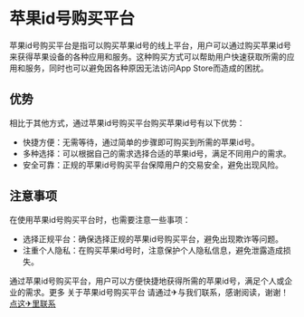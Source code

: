 # 苹果id号购买平台

苹果id号购买平台是指可以购买苹果id号的线上平台，用户可以通过购买苹果id号来获得苹果设备的各种应用和服务。这种购买方式可以帮助用户快速获取所需的应用和服务，同时也可以避免因各种原因无法访问App Store而造成的困扰。

## 优势

相比于其他方式，通过苹果id号购买平台购买苹果id号有以下优势：

- 快捷方便：无需等待，通过简单的步骤即可购买到所需的苹果id号。
- 多种选择：可以根据自己的需求选择合适的苹果id号，满足不同用户的需求。
- 安全可靠：正规的苹果id号购买平台保障用户的交易安全，避免出现风险。

## 注意事项

在使用苹果id号购买平台时，也需要注意一些事项：

- 选择正规平台：确保选择正规的苹果id号购买平台，避免出现欺诈等问题。
- 注重个人隐私：在购买苹果id号时，注意保护个人隐私信息，避免泄露造成损失。

通过苹果id号购买平台，用户可以方便快捷地获得所需的苹果id号，满足个人或企业的需求。更多 关于苹果id号购买平台 请通过✈与我们联系，感谢阅读，谢谢！[点这✈里联系](https://c.k02.cc)
